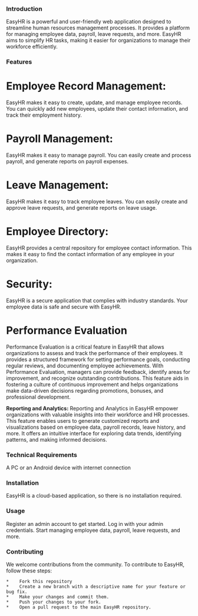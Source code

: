 ### Introduction

EasyHR is a powerful and user-friendly web application designed to streamline human resources management processes.
It provides a platform for managing employee data, payroll, leave requests, and more. 
EasyHR aims to simplify HR tasks, making it easier for organizations to manage their workforce efficiently.

### Features
# Employee Record Management:
EasyHR makes it easy to create, update, and manage employee records. You can quickly add new employees, update their contact information, and track their employment history.

# Payroll Management:
EasyHR makes it easy to manage payroll. You can easily create and process payroll, and generate reports on payroll expenses.

# Leave Management:
EasyHR makes it easy to track employee leaves. You can easily create and approve leave requests, and generate reports on leave usage.

# Employee Directory:
EasyHR provides a central repository for employee contact information. This makes it easy to find the contact information of any employee in your organization.

# Security:
EasyHR is a secure application that complies with industry standards. Your employee data is safe and secure with EasyHR.

# Performance Evaluation
Performance Evaluation is a critical feature in EasyHR that allows organizations to assess and track the performance of their employees.
It provides a structured framework for setting performance goals, conducting regular reviews, and documenting employee achievements.
With Performance Evaluation, managers can provide feedback, identify areas for improvement, and recognize outstanding contributions.
This feature aids in fostering a culture of continuous improvement and helps organizations make data-driven decisions regarding promotions, bonuses, and professional development.

**Reporting and Analytics:** Reporting and Analytics in EasyHR empower organizations with valuable insights into their workforce and HR processes. 
This feature enables users to generate customized reports and visualizations based on employee data, payroll records, leave history, and more.
It offers an intuitive interface for exploring data trends, identifying patterns, and making informed decisions. 

### Technical Requirements
A PC or an Android device with internet connection

### Installation
EasyHR is a cloud-based application, so there is no installation required.

### Usage
Register an admin account to get started.
Log in with your admin credentials.
Start managing employee data, payroll, leave requests, and more.
    
### Contributing
We welcome contributions from the community. To contribute to EasyHR, follow these steps:
    
    *    Fork this repository
    *    Create a new branch with a descriptive name for your feature or bug fix.
    *    Make your changes and commit them.
    *    Push your changes to your fork.
    *    Open a pull request to the main EasyHR repository.

